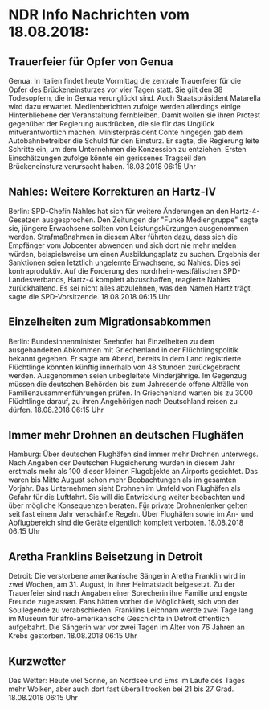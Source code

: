 # NDR Info Nachrichten vom 18.08.2018:


## Trauerfeier für Opfer von Genua
Genua: In Italien findet heute Vormittag die zentrale Trauerfeier für die Opfer des Brückeneinsturzes vor vier Tagen statt. Sie gilt den 38 Todesopfern, die in Genua verunglückt sind. Auch Staatspräsident Matarella wird dazu erwartet. Medienberichten zufolge werden allerdings einige Hinterbliebene der Veranstaltung fernbleiben. Damit wollen sie ihren Protest gegenüber der Regierung ausdrücken, die sie für das Unglück mitverantwortlich machen. Ministerpräsident Conte hingegen gab dem Autobahnbetreiber die Schuld für den Einsturz. Er sagte, die Regierung leite Schritte ein, um dem Unternehmen die Konzession zu entziehen. Ersten Einschätzungen zufolge könnte ein gerissenes Tragseil den Brückeneinsturz verursacht haben. 18.08.2018 06:15 Uhr 

## Nahles: Weitere Korrekturen an Hartz-IV
Berlin: SPD-Chefin Nahles hat sich für weitere Änderungen an den Hartz-4-Gesetzen ausgesprochen. Den Zeitungen der "Funke Mediengruppe" sagte sie, jüngere Erwachsene sollten von Leistungskürzungen ausgenommen werden. Strafmaßnahmen in diesem Alter führten dazu, dass sich die Empfänger vom Jobcenter abwenden und sich dort nie mehr melden würden, beispielsweise um einen Ausbildungsplatz zu suchen. Ergebnis der Sanktionen seien letztlich ungelernte Erwachsene, so Nahles. Dies sei kontraproduktiv. Auf die Forderung des nordrhein-westfälischen SPD-Landesverbands, Hartz-4 komplett abzuschaffen, reagierte Nahles zurückhaltend. Es sei nicht alles abzulehnen, was den Namen Hartz trägt, sagte die SPD-Vorsitzende. 18.08.2018 06:15 Uhr 

## Einzelheiten zum Migrationsabkommen
Berlin: Bundesinnenminister Seehofer hat Einzelheiten zu dem ausgehandelten Abkommen mit Griechenland in der Flüchtlingspolitik bekannt gegeben. Er sagte am Abend, bereits in dem Land registrierte Flüchtlinge könnten künftig innerhalb von 48 Stunden zurückgebracht werden. Ausgenommen seien unbegleitete Minderjährige. Im Gegenzug müssen die deutschen Behörden bis zum Jahresende offene Altfälle von Familienzusammenführungen prüfen. In Griechenland warten bis zu 3000 Flüchtlinge darauf, zu ihren Angehörigen nach Deutschland reisen zu dürfen. 18.08.2018 06:15 Uhr 

## Immer mehr Drohnen an deutschen Flughäfen
Hamburg: Über deutschen Flughäfen sind immer mehr Drohnen unterwegs. Nach Angaben der Deutschen Flugsicherung wurden in diesem Jahr erstmals mehr als 100 dieser kleinen Flugobjekte an Airports gesichtet. Das waren bis Mitte August schon mehr Beobachtungen als im gesamten Vorjahr. Das Unternehmen sieht Drohnen im Umfeld von Flughäfen als Gefahr für die Luftfahrt. Sie will die Entwicklung weiter beobachten und über mögliche Konsequenzen beraten. Für private Drohnenlenker gelten seit fast einem Jahr verschärfte Regeln. Über Flughäfen sowie im An- und Abflugbereich sind die Geräte eigentlich komplett verboten. 18.08.2018 06:15 Uhr 

## Aretha Franklins Beisetzung in Detroit
Detroit: Die verstorbene amerikanische Sängerin Aretha Franklin wird in zwei Wochen, am 31. August, in ihrer Heimatstadt beigesetzt. Zu der Trauerfeier sind nach Angaben einer Sprecherin ihre Familie und engste Freunde zugelassen. Fans hätten vorher die Möglichkeit, sich von der Soullegende zu verabschieden. Franklins Leichnam werde zwei Tage lang im Museum für afro-amerikanische Geschichte in Detroit öffentlich aufgebahrt. Die Sängerin war vor zwei Tagen im Alter von 76 Jahren an Krebs gestorben. 18.08.2018 06:15 Uhr 

## Kurzwetter
Das Wetter: Heute viel Sonne, an Nordsee und Ems im Laufe des Tages mehr Wolken, aber auch dort fast überall trocken bei 21 bis 27 Grad. 18.08.2018 06:15 Uhr 
